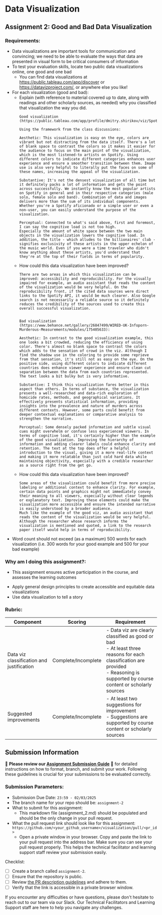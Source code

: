 # Data Visualization

## Assignment 2: Good and Bad Data Visualization

### Requirements:

- Data visualizations are important tools for communication and convincing; we need to be able to evaluate the ways that data are presented in visual form to be critical consumers of information 
- To test your evaluation skills, locate two public data visualizations online, one good and one bad  
    - You can find data visualizations at https://public.tableau.com/app/discover or https://datavizproject.com/, or anywhere else you like! 
- For each visualization (good and bad):  
    - Explain (with reference to material covered up to date, along with readings and other scholarly sources, as needed) why you classified that visualization the way you did.
      ```
      Good visualization (https://public.tableau.com/app/profile/dmitry.shirikov/viz/SpotifyBillionsClub_17340200627600/Dash):

      Using the framework from the class discussions:

      Aesthetic: This visualization is easy on the eye, colors are vibrant but not distracting from the data itself. There's a lot of blank space to contrast the colors so it makes it easier for the audience to focus on the main point of the visualization, which is the most listened-to artists on Spotify. Using different colors to indicate different categories enhances user experience and ensure a smoother transition between them. Image use is also very helpful to literally put the faces on some of these names, increasing the appeal of the visualization.

      Substantive: It's not the densest visualization of all time but it definitely packs a lot of information and gets the point across successfully. We instantly know the most popular artists on Spotify in general and in their respective categories (male solo, female solo and band). Combination of data and images delivers more than the sum of its individual components. Whether you're a Spotify aficionado or a simple user or even a non-user, you can easily understand the purpose of the visualization.
      
      Perceptual: Connected to what's said above, first and foremost, I can say the cognitive load is not too high.
      Especially the amount of white space between the two main objects in the visualization lowers the cognitive load. In addition, the title - which alludes to the billionaires' club - signifies exclusivity of these artists in the upper echelon of the music world. Even if you were a time traveler who didn't know anything about these artists, you'd understand that they're at the top of their fields in terms of popularity. 

      ```
    - How could this data visualization have been improved?  
      ```
      There are two areas in which this visualization can be improved: accessibility and reproducibility. For the visually impaired for example, an audio assistant that reads the content of the visualization would be very helpful. On the reproducibility front, if the cited data sources were direct links to the Spotify API, it would be much clearer. Also Google search is not necessarily a reliable source so it definitely reduces the credibility of the sources used to create this overall successful visualization.  


      Bad visualization (https://www.behance.net/gallery/26847499/WIRED-UK-Infoporn-Murderous-Measurements/modules/175405633):

      Aesthetic: In contrast to the good visualization example, this one looks a bit crowded, reducing the efficiency of using color. There's almost no blank space to contrast the colors which adds to the sensation of crowd in the viz. Although I find the shadow use in the coloring to provide some reprieve from that sensation, it's still not as easy on the eye. On the positive side, using different colors to indicate different countries does enhance viewer experience and ensure clean cut separation between the data from each countries represented. The text looks a bit bulky but is very informative.

      Substantive: I think this visualization fares better in this aspect than others. In terms of substance, the visualization presents a well-researched and data-rich exploration of homicide rates, methods, and geographical variations. It effectively presents statistical information, providing insights into the prevalence and nature of murders across different contexts. However, some parts could benefit from deeper contextual explanations or comparative analysis to strengthen the narrative.

      Perceptual: Some densely packed information and subtle visual cues might overwhelm or confuse less experienced viewers. In terms of cognitive load, it's certainly higher than the example of the good visualization. Improving the hierarchy of information and adding clearer labels could enhance clarity and retention. The text at the top does offer a helpful introduction to the visual, giving it a more real-life context and making it more relatable than just cold hard data while maintaining objectivity, especially with a credible researcher as a source right from the get go.

      ```
    - How could this data visualization have been improved?  
      ```
      Some areas of the visualization could benefit from more precise labeling or additional context to enhance clarity. For example, certain data points and graphics might not immediately convey their meaning to all viewers, especially without clear legends or explanatory text. Improving these elements could make the visualization more accessible and ensure the intended narrative is easily understood by a broader audience.
      Much like the example of the good viz, an audio assistant that reads the content of the visualization would be very helpful. Although the researcher whose research informs the visualization is mentioned and quoted, a link to the research paper itself would help in terms of reproducibility.

      ```
- Word count should not exceed (as a maximum) 500 words for each visualization (i.e. 
300 words for your good example and 500 for your bad example)

### Why am I doing this assignment?:

- This assignment ensures active participation in the course, and assesses the learning outcomes
* Apply general design principles to create accessible and equitable data visualizations
* Use data visualization to tell a story

### Rubric:

| Component               | Scoring   | Requirement                                                 |
|-------------------------|-----------|-------------------------------------------------------------|
| Data viz classification and justification | Complete/Incomplete | - Data viz are clearly classified as good or bad<br />- At least three reasons for each classification are provided<br />- Reasoning is supported by course content or scholarly sources |
| Suggested improvements  | Complete/Incomplete | - At least two suggestions for improvement<br />- Suggestions are supported by course content or scholarly sources |

## Submission Information

🚨 **Please review our [Assignment Submission Guide](https://github.com/UofT-DSI/onboarding/blob/main/onboarding_documents/submissions.md)** 🚨 for detailed instructions on how to format, branch, and submit your work. Following these guidelines is crucial for your submissions to be evaluated correctly.

### Submission Parameters:
* Submission Due Date: `23:59 - 02/03/2025`
* The branch name for your repo should be: `assignment-2`
* What to submit for this assignment:
    * This markdown file (assignment_2.md) should be populated and should be the only change in your pull request.
* What the pull request link should look like for this assignment: `https://github.com/<your_github_username>/visualization/pull/<pr_id>`
    * Open a private window in your browser. Copy and paste the link to your pull request into the address bar. Make sure you can see your pull request properly. This helps the technical facilitator and learning support staff review your submission easily.

Checklist:
- [ ] Create a branch called `assignment-2`.
- [ ] Ensure that the repository is public.
- [ ] Review [the PR description guidelines](https://github.com/UofT-DSI/onboarding/blob/main/onboarding_documents/submissions.md#guidelines-for-pull-request-descriptions) and adhere to them.
- [ ] Verify that the link is accessible in a private browser window.

If you encounter any difficulties or have questions, please don't hesitate to reach out to our team via our Slack. Our Technical Facilitators and Learning Support staff are here to help you navigate any challenges.

